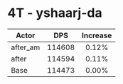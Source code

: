 # 4T - yshaarj-da
| Actor | DPS | Increase |
|---|:---:|:---:|
|after_am|114608|0.12%|
|after|114594|0.11%|
|Base|114473|0.00%|
